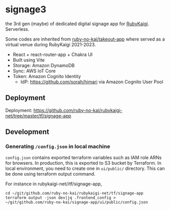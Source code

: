 # signage3

the 3rd gen (maybe) of dedicated digital signage app for [RubyKaigi](https://rubykaigi.org). Serverless.

Some codes are inherited from [ruby-no-kai/takeout-app](https://github.com/ruby-no-kai/takeout-app) where served as a virtual venue during RubyKaigi 2021-2023.

- React + react-router-app + Chakra UI
- Built using Vite
- Storage: Amazon DynamoDB
- Sync: AWS IoT Core
- Token: Amazon Cognito Identity
    - IdP: https://github.com/sorah/himari via Amazon Cognito User Pool

## Deployment

Deployment: https://github.com/ruby-no-kai/rubykaigi-net/tree/master/tf/signage-app

## Development


### Generating `/config.json` in local machine

`config.json` contains exported terraform variables such as IAM role ARNs for browsers. In production, this is exported to S3 bucket by Terraform. In local environment, you need to create one in `ui/public/` directory. This can be done using terraform output command.

For instance in rubykaigi-net//tf/signage-app,

```
cd ~/git/github.com/ruby-no-kai/rubykaigi-net/tf/signage-app
terraform output -json dev|jq .frontend_config > ~/git/github.com/ruby-no-kai/signage-app/ui/public/config.json
```
